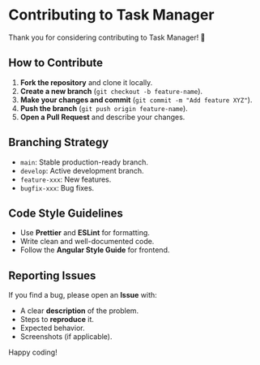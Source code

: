 # Contributing to Task Manager  

Thank you for considering contributing to Task Manager! 🎉  

## How to Contribute  
1. **Fork the repository** and clone it locally.  
2. **Create a new branch** (`git checkout -b feature-name`).  
3. **Make your changes and commit** (`git commit -m "Add feature XYZ"`).  
4. **Push the branch** (`git push origin feature-name`).  
5. **Open a Pull Request** and describe your changes.  

## Branching Strategy  
- `main`: Stable production-ready branch.  
- `develop`: Active development branch.  
- `feature-xxx`: New features.  
- `bugfix-xxx`: Bug fixes.  

## Code Style Guidelines  
- Use **Prettier** and **ESLint** for formatting.  
- Write clean and well-documented code.  
- Follow the **Angular Style Guide** for frontend.  

## Reporting Issues  
If you find a bug, please open an **Issue** with:  
- A clear **description** of the problem.  
- Steps to **reproduce** it.  
- Expected behavior.  
- Screenshots (if applicable).  

Happy coding!
